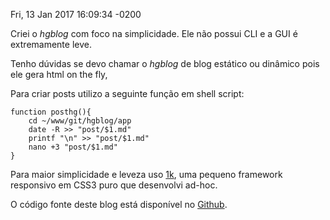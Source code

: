 Fri, 13 Jan 2017 16:09:34 -0200

Criei o *hgblog* com foco na simplicidade. Ele não possui CLI e a GUI é extremamente leve.

Tenho dúvidas se devo chamar o *hgblog* de blog estático ou dinâmico pois ele gera html on the fly,

Para criar posts utilizo a seguinte função em shell script:

```
function posthg(){
    cd ~/www/git/hgblog/app
    date -R >> "post/$1.md"
    printf "\n" >> "post/$1.md"
    nano +3 "post/$1.md"
}
```

Para maior simplicidade e leveza uso [1k](https://github.com/HackerGaucho/1k), uma pequeno framework responsivo em CSS3 puro que desenvolvi ad-hoc.

O código fonte deste blog está disponível no [Github](https://github.com/HackerGaucho/hgblog).
